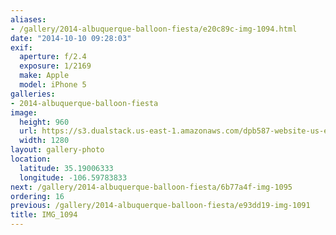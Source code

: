 ```yaml
---
aliases:
- /gallery/2014-albuquerque-balloon-fiesta/e20c89c-img-1094.html
date: "2014-10-10 09:28:03"
exif:
  aperture: f/2.4
  exposure: 1/2169
  make: Apple
  model: iPhone 5
galleries:
- 2014-albuquerque-balloon-fiesta
image:
  height: 960
  url: https://s3.dualstack.us-east-1.amazonaws.com/dpb587-website-us-east-1/asset/gallery/2014-albuquerque-balloon-fiesta/e20c89c-img-1094~1280.jpg
  width: 1280
layout: gallery-photo
location:
  latitude: 35.19006333
  longitude: -106.59783833
next: /gallery/2014-albuquerque-balloon-fiesta/6b77a4f-img-1095
ordering: 16
previous: /gallery/2014-albuquerque-balloon-fiesta/e93dd19-img-1091
title: IMG_1094
---
```

